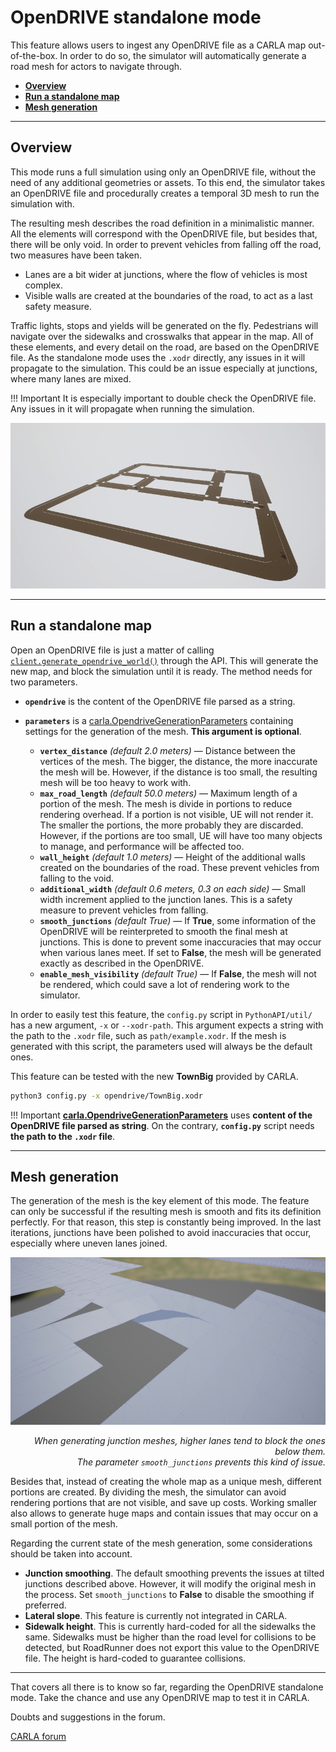 # OpenDRIVE standalone mode

This feature allows users to ingest any OpenDRIVE file as a CARLA map out-of-the-box. In order to do so, the simulator will automatically generate a road mesh for actors to navigate through.  

*   [__Overview__](#overview)  
*   [__Run a standalone map__](#run-a-standalone-map)  
*   [__Mesh generation__](#mesh-generation)  

---
## Overview

This mode runs a full simulation using only an OpenDRIVE file, without the need of any additional geometries or assets. To this end, the simulator takes an OpenDRIVE file and procedurally creates a temporal 3D mesh to run the simulation with.  

The resulting mesh describes the road definition in a minimalistic manner. All the elements will correspond with the OpenDRIVE file, but besides that, there will be only void. In order to prevent vehicles from falling off the road, two measures have been taken. 

*   Lanes are a bit wider at junctions, where the flow of vehicles is most complex.  
*   Visible walls are created at the boundaries of the road, to act as a last safety measure. 

Traffic lights, stops and yields will be generated on the fly. Pedestrians will navigate over the sidewalks and crosswalks that appear in the map. All of these elements, and every detail on the road, are based on the OpenDRIVE file. As the standalone mode uses the `.xodr` directly, any issues in it will propagate to the simulation. This could be an issue especially at junctions, where many lanes are mixed.

!!! Important
    It is especially important to double check the OpenDRIVE file. Any issues in it will propagate when running the simulation.

![opendrive_standalone](img/opendrive_standalone.jpg)

---
## Run a standalone map

Open an OpenDRIVE file is just a matter of calling [`client.generate_opendrive_world()`](python_api.md#carla.Client.generate_opendrive_world) through the API. This will generate the new map, and block the simulation until it is ready. The method needs for two parameters.  

*   __`opendrive`__ is the content of the OpenDRIVE file parsed as a string.  
*   __`parameters`__ is a [carla.OpendriveGenerationParameters](python_api.md#carla.OpendriveGenerationParameters) containing settings for the generation of the mesh. __This argument is optional__.  

	*   __`vertex_distance`__ *(default 2.0 meters)* — Distance between the vertices of the mesh. The bigger, the distance, the more inaccurate the mesh will be. However, if the distance is too small, the resulting mesh will be too heavy to work with.  
	*   __`max_road_length`__ *(default 50.0 meters)* — Maximum length of a portion of the mesh. The mesh is divide in portions to reduce rendering overhead. If a portion is not visible, UE will not render it. The smaller the portions, the more probably they are discarded. However, if the portions are too small, UE will have too many objects to manage, and performance will be affected too.  
	*   __`wall_height`__ *(default 1.0 meters)* — Height of the additional walls created on the boundaries of the road. These prevent vehicles from falling to the void.  
	*   __`additional_width`__ *(default 0.6 meters, 0.3 on each side)* — Small width increment applied to the junction lanes. This is a safety measure to prevent vehicles from falling.  
	*   __`smooth_junctions`__ *(default True)* — If __True__, some information of the OpenDRIVE will be reinterpreted to smooth the final mesh at junctions. This is done to prevent some inaccuracies that may occur when various lanes meet. If set to __False__, the mesh will be generated exactly as described in the OpenDRIVE.  
	*   __`enable_mesh_visibility`__ *(default True)* — If __False__, the mesh will not be rendered, which could save a lot of rendering work to the simulator.  


In order to easily test this feature, the `config.py` script in `PythonAPI/util/` has a new argument, `-x` or `--xodr-path`. This argument expects a string with the path to the `.xodr` file, such as `path/example.xodr`. If the mesh is generated with this script, the parameters used will always be the default ones. 

This feature can be tested with the new __TownBig__ provided by CARLA.  

```sh
python3 config.py -x opendrive/TownBig.xodr
```

!!! Important
    __[carla.OpendriveGenerationParameters](python_api.md#carla.OpendriveGenerationParameters)__ uses __content of the OpenDRIVE file parsed as string__. On the contrary, __`config.py`__ script needs __the path to the `.xodr` file__.

---
## Mesh generation

The generation of the mesh is the key element of this mode. The feature can only be successful if the resulting mesh is smooth and fits its definition perfectly. For that reason, this step is constantly being improved. In the last iterations, junctions have been polished to avoid inaccuracies that occur, especially where uneven lanes joined.  

![opendrive_meshissue](img/opendrive_meshissue.jpg)
<div style="text-align: right"><i>When generating junction meshes, higher lanes tend to block the ones below them. <br>The parameter <code>smooth_junctions</code> prevents this kind of issue.</i></div>

Besides that, instead of creating the whole map as a unique mesh, different portions are created. By dividing the mesh, the simulator can avoid rendering portions that are not visible, and save up costs. Working smaller also allows to generate huge maps and contain issues that may occur on a small portion of the mesh.

Regarding the current state of the mesh generation, some considerations should be taken into account.  

*   __Junction smoothing__. The default smoothing prevents the issues at tilted junctions described above. However, it will modify the original mesh in the process. Set `smooth_junctions` to __False__ to disable the smoothing if preferred.  
*   __Lateral slope__. This feature is currently not integrated in CARLA. 
*   __Sidewalk height__. This is currently hard-coded for all the sidewalks the same. Sidewalks must be higher than the road level for collisions to be detected, but RoadRunner does not export this value to the OpenDRIVE file. The height is hard-coded to guarantee collisions. 
---

That covers all there is to know so far, regarding the OpenDRIVE standalone mode. Take the chance and use any OpenDRIVE map to test it in CARLA.  

Doubts and suggestions in the forum. 

<div class="build-buttons">
<p>
<a href="https://forum.carla.org/" target="_blank" class="btn btn-neutral" title="Go to the CARLA forum">
CARLA forum</a>
</p>
</div>
